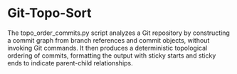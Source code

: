 # Git-Topo-Sort

The topo_order_commits.py script analyzes a Git repository by constructing a commit graph from branch references and commit objects, without invoking Git commands. It then produces a deterministic topological ordering of commits, formatting the output with sticky starts and sticky ends to indicate parent-child relationships.
